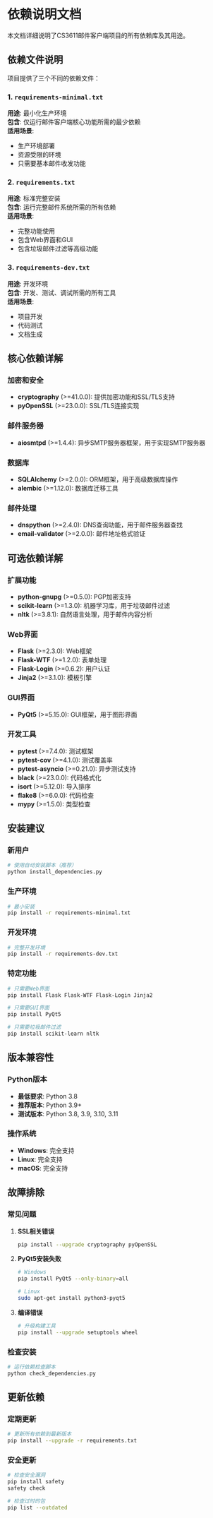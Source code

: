 # 依赖说明文档

本文档详细说明了CS3611邮件客户端项目的所有依赖库及其用途。

## 依赖文件说明

项目提供了三个不同的依赖文件：

### 1. `requirements-minimal.txt`
**用途**: 最小化生产环境  
**包含**: 仅运行邮件客户端核心功能所需的最少依赖  
**适用场景**: 
- 生产环境部署
- 资源受限的环境
- 只需要基本邮件收发功能

### 2. `requirements.txt`
**用途**: 标准完整安装  
**包含**: 运行完整邮件系统所需的所有依赖  
**适用场景**:
- 完整功能使用
- 包含Web界面和GUI
- 包含垃圾邮件过滤等高级功能

### 3. `requirements-dev.txt`
**用途**: 开发环境  
**包含**: 开发、测试、调试所需的所有工具  
**适用场景**:
- 项目开发
- 代码测试
- 文档生成

## 核心依赖详解

### 加密和安全
- **cryptography** (>=41.0.0): 提供加密功能和SSL/TLS支持
- **pyOpenSSL** (>=23.0.0): SSL/TLS连接实现

### 邮件服务器
- **aiosmtpd** (>=1.4.4): 异步SMTP服务器框架，用于实现SMTP服务器

### 数据库
- **SQLAlchemy** (>=2.0.0): ORM框架，用于高级数据库操作
- **alembic** (>=1.12.0): 数据库迁移工具

### 邮件处理
- **dnspython** (>=2.4.0): DNS查询功能，用于邮件服务器查找
- **email-validator** (>=2.0.0): 邮件地址格式验证

## 可选依赖详解

### 扩展功能
- **python-gnupg** (>=0.5.0): PGP加密支持
- **scikit-learn** (>=1.3.0): 机器学习库，用于垃圾邮件过滤
- **nltk** (>=3.8.1): 自然语言处理，用于邮件内容分析

### Web界面
- **Flask** (>=2.3.0): Web框架
- **Flask-WTF** (>=1.2.0): 表单处理
- **Flask-Login** (>=0.6.2): 用户认证
- **Jinja2** (>=3.1.0): 模板引擎

### GUI界面
- **PyQt5** (>=5.15.0): GUI框架，用于图形界面

### 开发工具
- **pytest** (>=7.4.0): 测试框架
- **pytest-cov** (>=4.1.0): 测试覆盖率
- **pytest-asyncio** (>=0.21.0): 异步测试支持
- **black** (>=23.0.0): 代码格式化
- **isort** (>=5.12.0): 导入排序
- **flake8** (>=6.0.0): 代码检查
- **mypy** (>=1.5.0): 类型检查

## 安装建议

### 新用户
```bash
# 使用自动安装脚本（推荐）
python install_dependencies.py
```

### 生产环境
```bash
# 最小安装
pip install -r requirements-minimal.txt
```

### 开发环境
```bash
# 完整开发环境
pip install -r requirements-dev.txt
```

### 特定功能
```bash
# 只需要Web界面
pip install Flask Flask-WTF Flask-Login Jinja2

# 只需要GUI界面
pip install PyQt5

# 只需要垃圾邮件过滤
pip install scikit-learn nltk
```

## 版本兼容性

### Python版本
- **最低要求**: Python 3.8
- **推荐版本**: Python 3.9+
- **测试版本**: Python 3.8, 3.9, 3.10, 3.11

### 操作系统
- **Windows**: 完全支持
- **Linux**: 完全支持
- **macOS**: 完全支持

## 故障排除

### 常见问题

1. **SSL相关错误**
   ```bash
   pip install --upgrade cryptography pyOpenSSL
   ```

2. **PyQt5安装失败**
   ```bash
   # Windows
   pip install PyQt5 --only-binary=all
   
   # Linux
   sudo apt-get install python3-pyqt5
   ```

3. **编译错误**
   ```bash
   # 升级构建工具
   pip install --upgrade setuptools wheel
   ```

### 检查安装
```bash
# 运行依赖检查脚本
python check_dependencies.py
```

## 更新依赖

### 定期更新
```bash
# 更新所有依赖到最新版本
pip install --upgrade -r requirements.txt
```

### 安全更新
```bash
# 检查安全漏洞
pip install safety
safety check

# 检查过时的包
pip list --outdated
```

